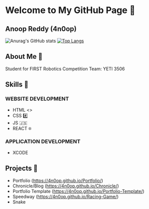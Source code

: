# Welcome to My GitHub Page 🦭
## Anoop Reddy (4n0op)

![Anurag's GitHub stats](https://github-readme-stats.vercel.app/api?username=4n0op&show_icons=true&theme=dark)
[![Top Langs](https://github-readme-stats.vercel.app/api/top-langs/?username=4n0op&hide_progress=true&theme=dark)](https://github.com/anuraghazra/github-readme-stats)

## About Me 🤔
Student for FIRST Robotics Competition Team: YETI 3506

## Skills 🌱
### WEBSITE DEVELOPMENT
- HTML <>
- CSS #️⃣
- JS 🇯🇸
- REACT 🔯

### APPLICATION DEVELOPMENT
- XCODE

## Projects 🔭
- Portfolio (https://4n0op.github.io/Portfolio/)
- Chronicle/Blog (https://4n0op.github.io/Chronicle/)
- Portfolio Template (https://4n0op.github.io/Portfolio-Template/)
- Speedway (https://4n0op.github.io/Racing-Game/)
- Snake


<!--
COMMENTS (Can be used later):
- 🔭 I’m currently working on ...
- 🌱 I’m currently learning ...
- 👯 I’m looking to collaborate on ...
- 🤔 I’m looking for help with ...
- 💬 Ask me about ...
- 📫 How to reach me: ...
- 😄 Pronouns: ...
- ⚡ Fun fact: ...
-->
